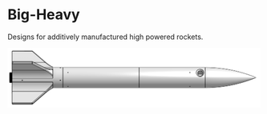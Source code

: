 # Big-Heavy
Designs for additively manufactured high powered rockets.

![design](./images/onshape.png)
